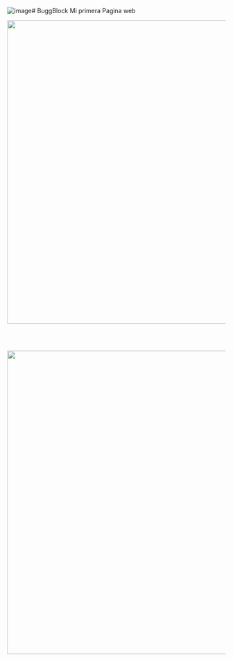 ![image](https://github.com/JDAA4/BuggBlock/assets/116245157/65daf13c-2535-4d8d-affb-3b8539ea917c)# BuggBlock
Mi primera Pagina web
<p align="center">
    <img width="700" src="./views/images/dashboard.png" />
</p>
<br><br>
<p align="center">
    <img width="700" src="./sources/imgs/si.png" />
</p>
